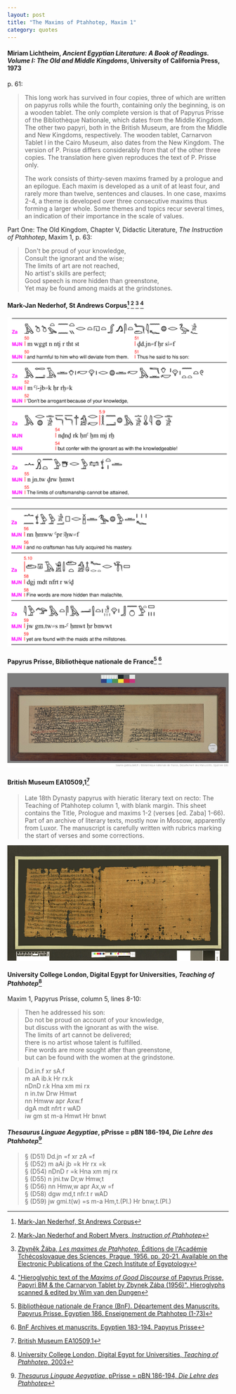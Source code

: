 ```yaml
---
layout: post
title: "The Maxims of Ptahhotep, Maxim 1"
category: quotes
---
```


#### Miriam Lichtheim, *Ancient Egyptian Literature: A Book of Readings. Volume I: The Old and Middle Kingdoms*, University of California Press, 1973

p. 61:

> This long work has survived in four copies, three of which are written on papyrus rolls while the fourth, containing only the beginning, is on a wooden tablet. The only complete version is that of Papyrus Prisse of the Bibliothèque Nationale, which dates from the Middle Kingdom. The other two papyri, both in the British Museum, are from the Middle and New Kingdoms, respectively. The wooden tablet, Carnarvon Tablet I in the Cairo Museum, also dates from the New Kingdom. The version of P. Prisse differs considerably from that of the other three copies. The translation here given reproduces the text of P. Prisse only.
>
> The work consists of thirty-seven maxims framed by a prologue and an epilogue. Each maxim is developed as a unit of at least four, and rarely more than twelve, sentences and clauses. In one case, maxims 2-4, a theme is developed over three consecutive maxims thus forming a larger whole. Some themes and topics recur several times, an indication of their importance in the scale of values.
    
Part One: The Old Kingdom, Chapter V, Didactic Literature, *The Instruction of Ptahhotep*, Maxim 1, p. 63:

> Don't be proud of your knowledge,  
> Consult the ignorant and the wise;  
> The limits of art are not reached,  
> No artist's skills are perfect;  
> Good speech is more hidden than greenstone,  
> Yet may be found among maids at the grindstones.

#### Mark-Jan Nederhof, St Andrews Corpus[^4] [^5] [^6] [^7]

[![Mark-Jan Nederhof and Robert Myers, "Instruction of Ptahhotep"](/assets/images/nederhof1.png)](https://mjn.host.cs.st-andrews.ac.uk/egyptian/texts/corpus/pdf/)

[![Mark-Jan Nederhof and Robert Myers, "Instruction of Ptahhotep"](/assets/images/nederhof2.png)](https://mjn.host.cs.st-andrews.ac.uk/egyptian/texts/corpus/pdf/)

[^4]: [Mark-Jan Nederhof, St Andrews Corpus](https://mjn.host.cs.st-andrews.ac.uk/egyptian/texts/corpus/pdf/)

[^5]: [Mark-Jan Nederhof and Robert Myers, *Instruction of Ptahhotep*](https://mjn.host.cs.st-andrews.ac.uk/ptahhotep/text.pdf)

[^6]: [Zbyněk Žába, *Les maximes de Ptaḥḥotep*, Éditions de l'Académie Tchécoslovaque des Sciences, Prague, 1956. pp. 20-21. Available on the Electronic Publications of the Czech Institute of Egyptology](http://ceguold.ff.cuni.cz/?req=doc:ebooks&lang=en&PHPSESSID=a1f5160bf2ae1028db8399b94d84cf02)

[^7]: ["Hieroglyphic text of the *Maxims of Good Discourse* of Papyrus Prisse, Papyri BM & the Carnarvon Tablet by Zbynek Zába (1956)". Hieroglyphs scanned & edited by Wim van den Dungen](http://www.sofiatopia.org/maat/zaba06.htm)

#### Papyrus Prisse, Bibliothèque nationale de France[^A] [^B]

[^A]: [Bibliothèque nationale de France (BnF). Département des Manuscrits. Papyrus Prisse. Egyptien 186. Enseignement de Ptahhotep (1-73)](https://gallica.bnf.fr/ark:/12148/btv1b8304609v)

[^B]: [BnF Archives et manuscrits. Egyptien 183-194. Papyrus Prisse](https://archivesetmanuscrits.bnf.fr/ark:/12148/cc12921q)

[![Papyrus Prisse. Egyptien 186. Enseignement de Ptahhotep (1-73)](/assets/images/Papyrus_Prisse_Egyptien_186.png)](https://gallica.bnf.fr/ark:/12148/btv1b8304609v)
    
#### British Museum EA10509,1[^C]
    
[^C]: [British Museum EA10509,1](https://www.britishmuseum.org/collection/object/Y_EA10509-1)

> Late 18th Dynasty papyrus with hieratic literary text on recto: The Teaching of Ptahhotep column 1, with blank margin. This sheet contains the Title, Prologue and maxims 1-2 (verses \[ed. Zaba\] 1-66). Part of an archive of literary texts, mostly now in Moscow, apparently from Luxor. The manuscript is carefully written with rubrics marking the start of verses and some corrections.
    
[![British Museum EA10509,1. © The Trustees of the British Museum](/assets/images/537587001.png)](https://www.britishmuseum.org/collection/object/Y_EA10509-1)

#### University College London, Digital Egypt for Universities, *Teaching of Ptahhotep*[^2]

Maxim 1, Papyrus Prisse, column 5, lines 8-10:

> Then he addressed his son:  
> Do not be proud on account of your knowledge,  
> but discuss with the ignorant as with the wise.  
> The limits of art cannot be delivered;  
> there is no artist whose talent is fulfilled.  
> Fine words are more sought after than greenstone,  
> but can be found with the women at the grindstone.

> Dd.in.f xr sA.f  
> m aA ib.k Hr rx.k  
> nDnD r.k Hna xm mi rx  
> n in.tw Drw Hmwt  
> nn Hmww apr Axw.f  
> dgA mdt nfrt r wAD  
> iw gm st m-a Hmwt Hr bnwt

[^2]: [University College London, Digital Egypt for Universities, *Teaching of Ptahhotep*, 2003](https://www.ucl.ac.uk/museums-static/digitalegypt/literature/ptahhotep.html)

#### *Thesaurus Linguae Aegyptiae*, pPrisse = pBN 186-194, *Die Lehre des Ptahhotep*[^3]

> § (D51) Dd.jn =f xr zA =f  
> § (D52) m aAi jb =k Hr rx =k  
> § (D54) nDnD r =k Hna xm mj rx  
> § (D55) n jni.tw Dr,w Hmw,t  
> § (D56) nn Hmw,w apr Ax,w =f  
> § (D58) dgw md,t nfr.t r wAD  
> § (D59) jw gmi.t(w) =s m-a Hm,t.(Pl.) Hr bnw,t.(Pl.)

[^3]: [*Thesaurus Linguae Aegyptiae*, pPrisse = pBN 186-194, *Die Lehre des Ptahhotep*](http://aaew2.bbaw.de/tla/index.html)